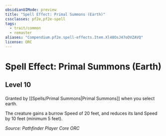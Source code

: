 ```yaml
---
obsidianUIMode: preview
title: "Spell Effect: Primal Summons (Earth)"
cssclasses: pf2e,pf2e-spell
tags:
  - trait/common
  - remaster
aliases: "Compendium.pf2e.spell-effects.Item.Xl48OsJ47oDVZAVQ"
license: ORC
---
```

# Spell Effect: Primal Summons (Earth)
## Level 10
### 






Granted by [[Spells/Primal Summons|Primal Summons]] when you select earth.

The creature gains a burrow Speed of 20 feet, and reduces its land Speed by 10 feet (minimum 5 feet).

*Source: Pathfinder Player Core*
*ORC*